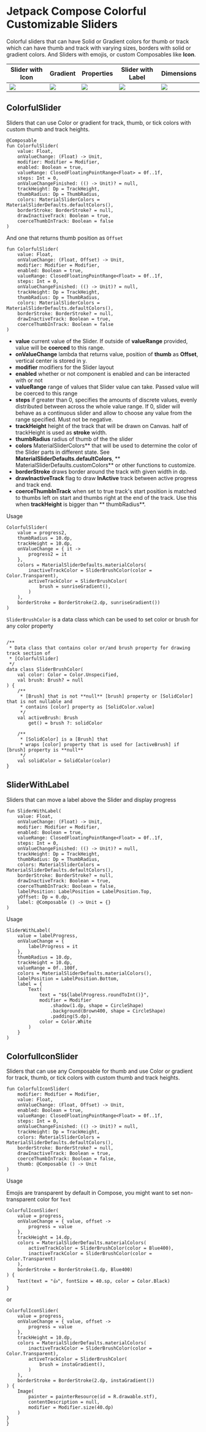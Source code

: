 # Jetpack Compose Colorful Customizable Sliders

Colorful sliders that can have Solid or Gradient colors for thumb or track which can have thumb and
track with varying sizes, borders with solid or gradient colors. And Sliders with emojis, or custom
Composables like **Icon**.

| Slider with Icon | Gradient  | Properties  | Slider with Label |  Dimensions |
| ----------|-----------| -----------| -----------| -----------|
| <img src="./screenshots/slider_icons.png"/> | <img src="./screenshots/slider_gradient.png"/> | <img src="./screenshots/slider_properties.png"/> |  <img src="./screenshots/slider_labels.png"/> | <img src="./screenshots/slider_dimensions.png"/> |

## ColorfulSlider

Sliders that can use Color or gradient for track, thumb, or tick colors with custom thumb and track
heights.

```
@Composable
fun ColorfulSlider(
    value: Float,
    onValueChange: (Float) -> Unit,
    modifier: Modifier = Modifier,
    enabled: Boolean = true,
    valueRange: ClosedFloatingPointRange<Float> = 0f..1f,
    steps: Int = 0,
    onValueChangeFinished: (() -> Unit)? = null,
    trackHeight: Dp = TrackHeight,
    thumbRadius: Dp = ThumbRadius,
    colors: MaterialSliderColors = MaterialSliderDefaults.defaultColors(),
    borderStroke: BorderStroke? = null,
    drawInactiveTrack: Boolean = true,
    coerceThumbInTrack: Boolean = false
) 
```

And one that returns thumb position as `Offset`

```
fun ColorfulSlider(
    value: Float,
    onValueChange: (Float, Offset) -> Unit,
    modifier: Modifier = Modifier,
    enabled: Boolean = true,
    valueRange: ClosedFloatingPointRange<Float> = 0f..1f,
    steps: Int = 0,
    onValueChangeFinished: (() -> Unit)? = null,
    trackHeight: Dp = TrackHeight,
    thumbRadius: Dp = ThumbRadius,
    colors: MaterialSliderColors = MaterialSliderDefaults.defaultColors(),
    borderStroke: BorderStroke? = null,
    drawInactiveTrack: Boolean = true,
    coerceThumbInTrack: Boolean = false
)
```

* **value** current value of the Slider. If outside of **valueRange** provided, value will be
  **coerced** to this range.
* **onValueChange** lambda that returns value, position of **thumb** as **Offset**, vertical center
  is stored in y.
* **modifier** modifiers for the Slider layout
* **enabled** whether or not component is enabled and can be interacted with or not
* **valueRange** range of values that Slider value can take. Passed value will be coerced to this
  range
* **steps** if greater than 0, specifies the amounts of discrete values, evenly distributed between
  across the whole value range. If 0, slider will behave as a continuous slider and allow to choose
  any value from the range specified. Must not be negative.
* **trackHeight** height of the track that will be drawn on Canvas. half of trackHeight is used
  as **stroke** width.
* **thumbRadius** radius of thumb of the the slider
* **colors** MaterialSliderColors** that will be used to determine the color of the Slider parts in
  different state. See **MaterialSliderDefaults.defaultColors**,  **
  MaterialSliderDefaults.customColors** or other functions to customize.
* **borderStroke** draws border around the track with given width in dp.
* **drawInactiveTrack** flag to draw **InActive** track between active progress and track end.
* **coerceThumbInTrack** when set to true track's start position is matched to thumbs left on start
  and thumbs right at the end of the track. Use this when **trackHeight** is bigger than **
  thumbRadius**.

Usage

```
ColorfulSlider(
    value = progress2,
    thumbRadius = 10.dp,
    trackHeight = 10.dp,
    onValueChange = { it ->
        progress2 = it
    },
    colors = MaterialSliderDefaults.materialColors(
        inactiveTrackColor = SliderBrushColor(color = Color.Transparent),
        activeTrackColor = SliderBrushColor(
            brush = sunriseGradient(),
        )
    ),
    borderStroke = BorderStroke(2.dp, sunriseGradient())
)
```

`SliderBrushColor` is a data class which can be used to set color or brush for any color property

```

/**
 * Data class that contains color or/and brush property for drawing track section of
 * [ColorfulSlider]
 */
data class SliderBrushColor(
    val color: Color = Color.Unspecified,
    val brush: Brush? = null
) {
    /**
     * [Brush] that is not **null** [brush] property or [SolidColor] that is not nullable and
     * contains [color] property as [SolidColor.value]
     */
    val activeBrush: Brush
        get() = brush ?: solidColor

    /**
     * [SolidColor] is a [Brush] that
     * wraps [color] property that is used for [activeBrush] if [brush] property is **null**
     */
    val solidColor = SolidColor(color)
}
```

## SliderWithLabel

Sliders that can move a label above the Slider and display progress

```
fun SliderWithLabel(
    value: Float,
    onValueChange: (Float) -> Unit,
    modifier: Modifier = Modifier,
    enabled: Boolean = true,
    valueRange: ClosedFloatingPointRange<Float> = 0f..1f,
    steps: Int = 0,
    onValueChangeFinished: (() -> Unit)? = null,
    trackHeight: Dp = TrackHeight,
    thumbRadius: Dp = ThumbRadius,
    colors: MaterialSliderColors = MaterialSliderDefaults.defaultColors(),
    borderStroke: BorderStroke? = null,
    drawInactiveTrack: Boolean = true,
    coerceThumbInTrack: Boolean = false,
    labelPosition: LabelPosition = LabelPosition.Top,
    yOffset: Dp = 0.dp,
    label: @Composable () -> Unit = {}
)
```

Usage

```
SliderWithLabel(
    value = labelProgress,
    onValueChange = {
        labelProgress = it
    },
    thumbRadius = 10.dp,
    trackHeight = 10.dp,
    valueRange = 0f..100f,
    colors = MaterialSliderDefaults.materialColors(),
    labelPosition = LabelPosition.Bottom,
    label = {
        Text(
            text = "$${labelProgress.roundToInt()}",
            modifier = Modifier
                .shadow(1.dp, shape = CircleShape)
                .background(Brown400, shape = CircleShape)
                .padding(5.dp),
            color = Color.White
        )
    }
)
```

## ColorfulIconSlider

Sliders that can use any Composable for thumb and use Color or gradient for track, thumb, or tick
colors with custom thumb and track heights.

```
fun ColorfulIconSlider(
    modifier: Modifier = Modifier,
    value: Float,
    onValueChange: (Float, Offset) -> Unit,
    enabled: Boolean = true,
    valueRange: ClosedFloatingPointRange<Float> = 0f..1f,
    steps: Int = 0,
    onValueChangeFinished: (() -> Unit)? = null,
    trackHeight: Dp = TrackHeight,
    colors: MaterialSliderColors = MaterialSliderDefaults.defaultColors(),
    borderStroke: BorderStroke? = null,
    drawInactiveTrack: Boolean = true,
    coerceThumbInTrack: Boolean = false,
    thumb: @Composable () -> Unit
)
```

Usage

Emojis are transparent by default in Compose, you might want to set non-transparent color for `Text`
```
ColorfulIconSlider(
    value = progress,
    onValueChange = { value, offset ->
        progress = value
    },
    trackHeight = 14.dp,
    colors = MaterialSliderDefaults.materialColors(
        activeTrackColor = SliderBrushColor(color = Blue400),
        inactiveTrackColor = SliderBrushColor(color = Color.Transparent)
    ),
    borderStroke = BorderStroke(1.dp, Blue400)
) {
    Text(text = "👍", fontSize = 40.sp, color = Color.Black)
}
```

or

```
ColorfulIconSlider(
    value = progress,
    onValueChange = { value, offset ->
        progress = value
    },
    trackHeight = 10.dp,
    colors = MaterialSliderDefaults.materialColors(
        inactiveTrackColor = SliderBrushColor(color = Color.Transparent),
        activeTrackColor = SliderBrushColor(
            brush = instaGradient(),
        )
    ),
    borderStroke = BorderStroke(2.dp, instaGradient())
) {
    Image(
        painter = painterResource(id = R.drawable.stf),
        contentDescription = null,
        modifier = Modifier.size(40.dp)
    )
}
}
```